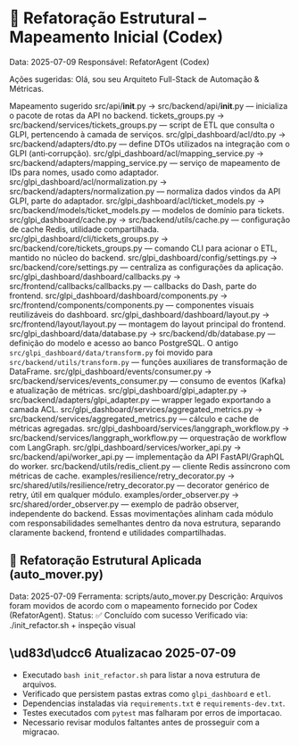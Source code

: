 # 🚚 Refatoração Estrutural – Mapeamento Inicial (Codex)

Data: 2025-07-09
Responsável: RefatorAgent (Codex)

Ações sugeridas:
Olá, sou seu Arquiteto Full-Stack de Automação & Métricas.

Mapeamento sugerido
src/api/__init__.py → src/backend/api/__init__.py — inicializa o pacote de rotas da API no backend.
tickets_groups.py → src/backend/services/tickets_groups.py — script de ETL que consulta o GLPI, pertencendo à camada de serviços.
src/glpi_dashboard/acl/dto.py → src/backend/adapters/dto.py — define DTOs utilizados na integração com o GLPI (anti‑corrupção).
src/glpi_dashboard/acl/mapping_service.py → src/backend/adapters/mapping_service.py — serviço de mapeamento de IDs para nomes, usado como adaptador.
src/glpi_dashboard/acl/normalization.py → src/backend/adapters/normalization.py — normaliza dados vindos da API GLPI, parte do adaptador.
src/glpi_dashboard/acl/ticket_models.py → src/backend/models/ticket_models.py — modelos de domínio para tickets.
src/glpi_dashboard/cache.py → src/backend/utils/cache.py — configuração de cache Redis, utilidade compartilhada.
src/glpi_dashboard/cli/tickets_groups.py → src/backend/core/tickets_groups.py — comando CLI para acionar o ETL, mantido no núcleo do backend.
src/glpi_dashboard/config/settings.py → src/backend/core/settings.py — centraliza as configurações da aplicação.
src/glpi_dashboard/dashboard/callbacks.py → src/frontend/callbacks/callbacks.py — callbacks do Dash, parte do frontend.
src/glpi_dashboard/dashboard/components.py → src/frontend/components/components.py — componentes visuais reutilizáveis do dashboard.
src/glpi_dashboard/dashboard/layout.py → src/frontend/layout/layout.py — montagem do layout principal do frontend.
src/glpi_dashboard/data/database.py → src/backend/db/database.py — definição do modelo e acesso ao banco PostgreSQL.
O antigo `src/glpi_dashboard/data/transform.py` foi movido para `src/backend/utils/transform.py` — funções auxiliares de transformação de DataFrame.
src/glpi_dashboard/events/consumer.py → src/backend/services/events_consumer.py — consumo de eventos (Kafka) e atualização de métricas.
src/glpi_dashboard/glpi_adapter.py → src/backend/adapters/glpi_adapter.py — wrapper legado exportando a camada ACL.
src/glpi_dashboard/services/aggregated_metrics.py → src/backend/services/aggregated_metrics.py — cálculo e cache de métricas agregadas.
src/glpi_dashboard/services/langgraph_workflow.py → src/backend/services/langgraph_workflow.py — orquestração de workflow com LangGraph.
src/glpi_dashboard/services/worker_api.py → src/backend/api/worker_api.py — implementação da API FastAPI/GraphQL do worker.
src/backend/utils/redis_client.py — cliente Redis assíncrono com métricas de cache.
examples/resilience/retry_decorator.py → src/shared/utils/resilience/retry_decorator.py — decorator genérico de retry, útil em qualquer módulo.
examples/order_observer.py → src/shared/order_observer.py — exemplo de padrão observer, independente do backend.
Essas movimentações alinham cada módulo com responsabilidades semelhantes dentro da nova estrutura, separando claramente backend, frontend e utilidades compartilhadas.

## 🚚 Refatoração Estrutural Aplicada (auto_mover.py)

Data: 2025-07-09
Ferramenta: scripts/auto_mover.py
Descrição: Arquivos foram movidos de acordo com o mapeamento fornecido por Codex (RefatorAgent).
Status: ✅ Concluído com sucesso
Verificado via: ./init_refactor.sh + inspeção visual

## \ud83d\udcc6 Atualizacao 2025-07-09

- Executado `bash init_refactor.sh` para listar a nova estrutura de arquivos.
- Verificado que persistem pastas extras como `glpi_dashboard` e `etl`.
- Dependencias instaladas via `requirements.txt` e `requirements-dev.txt`.
- Testes executados com `pytest` mas falharam por erros de importacao.
- Necessario revisar modulos faltantes antes de prosseguir com a migracao.

